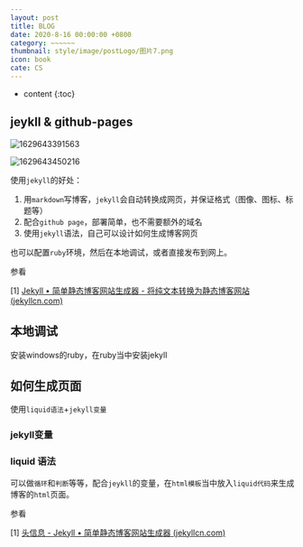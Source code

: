 ```yaml
---
layout: post
title: BLOG
date: 2020-8-16 00:00:00 +0800
category: ~~~~~~
thumbnail: style/image/postLogo/图片7.png
icon: book
cate: CS
---
```


* content
{:toc}

## jeykll & github-pages

![1629643391563](/myPage/style/image/ALL_MD_PIC/1629643391563.png)

![1629643450216](/myPage/style/image/ALL_MD_PIC/1629643450216.png)

使用`jekyll`的好处：

1. 用`markdown`写博客，`jekyll`会自动转换成网页，并保证格式（图像、图标、标题等）
2. 配合`github page`，部署简单，也不需要额外的域名
3. 使用`jekyll`语法，自己可以设计如何生成博客网页

也可以配置`ruby`环境，然后在本地调试，或者直接发布到网上。

参看

[1] [Jekyll • 简单静态博客网站生成器 - 将纯文本转换为静态博客网站 (jekyllcn.com)](https://jekyllcn.com/)

## 本地调试

安装windows的ruby，在ruby当中安装jekyll


## 如何生成页面

使用`liquid语法`+`jekyll变量`

### jekyll变量



### liquid 语法

可以做`循环`和`判断`等等，配合`jeykll`的变量，在`html模板`当中放入`liquid代码`来生成博客的`html`页面。



参看

[1] [头信息 - Jekyll • 简单静态博客网站生成器 (jekyllcn.com)](http://jekyllcn.com/docs/frontmatter/)






